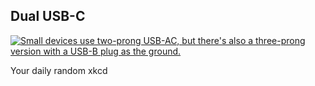 ## Dual USB-C
[![Small devices use two-prong USB-AC, but there's also a three-prong version with a USB-B plug as the ground.](https://imgs.xkcd.com/comics/dual_usb_c.png)](https://xkcd.com/2493/ "Small devices use two-prong USB-AC, but there's also a three-prong version with a USB-B plug as the ground.")

Your daily random xkcd
